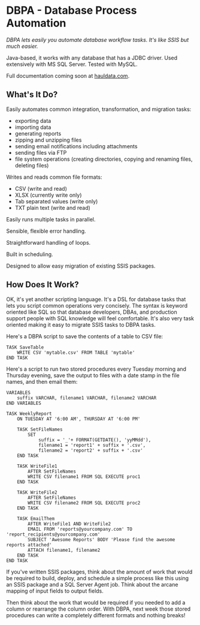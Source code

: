 DBPA - Database Process Automation
==================================

*DBPA lets easily you automate database workflow tasks.  It's like SSIS but much easier.*

Java-based, it works with any database that has a JDBC driver.  Used extensively with MS SQL Server.  Tested with MySQL.

Full documentation coming soon at [hauldata.com](http://www.hauldata.com).

What's It Do?
-------------

Easily automates common integration, transformation, and migration tasks:

- exporting data
- importing data
- generating reports
- zipping and unzipping files
- sending email notifications including attachments
- sending files via FTP
- file system operations (creating directories, copying and renaming files, deleting files)

Writes and reads common file formats:

- CSV (write and read)
- XLSX (currently write only)
- Tab separated values (write only)
- TXT plain text (write and read)

Easily runs multiple tasks in parallel.

Sensible, flexible error handling.

Straightforward handling of loops.

Built in scheduling.

Designed to allow easy migration of existing SSIS packages.

How Does It Work?
-----------------

OK, it's yet another scripting language.  It's a DSL for database tasks that lets you script common operations very concisely.
The syntax is keyword oriented like SQL so that database developers, DBAs, and production support people with SQL knowledge will feel comfortable.
It's also very task oriented making it easy to migrate SSIS tasks to DBPA tasks.

Here's a DBPA script to save the contents of a table to CSV file:

```
TASK SaveTable
	WRITE CSV 'mytable.csv' FROM TABLE 'mytable'
END TASK
```

Here's a script to run two stored procedures every Tuesday morning and Thursday evening, save the output to files with a date stamp in the file names, and then email them:

```
VARIABLES
	suffix VARCHAR, filename1 VARCHAR, filename2 VARCHAR
END VARIABLES

TASK WeeklyReport
	ON TUESDAY AT '6:00 AM', THURSDAY AT '6:00 PM'

	TASK SetFileNames
		SET
			suffix = '_'+ FORMAT(GETDATE(), 'yyMMdd'),
			filename1 = 'report1' + suffix + '.csv',
			filename2 = 'report2' + suffix + '.csv'
	END TASK

	TASK WriteFile1
		AFTER SetFileNames
		WRITE CSV filename1 FROM SQL EXECUTE proc1
	END TASK

	TASK WriteFile2
		AFTER SetFileNames
		WRITE CSV filename2 FROM SQL EXECUTE proc2
	END TASK

	TASK EmailThem
		AFTER WriteFile1 AND WriteFile2
		EMAIL FROM 'reports@yourcompany.com' TO 'report_recipients@yourcompany.com'
		SUBJECT 'Awesome Reports' BODY 'Please find the awesome reports attached'
		ATTACH filename1, filename2
	END TASK
END TASK
```

If you've written SSIS packages, think about the amount of work that would be required to build, deploy,
and schedule a simple process like this using an SSIS package and a SQL Server Agent job.
Think about the arcane mapping of input fields to output fields.

Then think about the work that would be required if you needed to add a column or rearrange the column order.
With DBPA, next week those stored procedures can write a completely different formats and nothing breaks!
